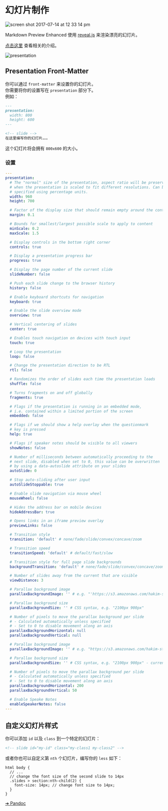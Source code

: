 # 幻灯片制作  

![screen shot 2017-07-14 at 12 33 14 pm](https://user-images.githubusercontent.com/1908863/28223480-2c61461c-6891-11e7-9389-5adec0588c32.png)

Markdown Preview Enhanced 使用 [reveal.js](https://github.com/hakimel/reveal.js) 来渲染漂亮的幻灯片。  

[点击这里](https://rawgit.com/shd101wyy/markdown-preview-enhanced/master/docs/presentation-intro.html) 查看相关的介绍。  

![presentation](https://user-images.githubusercontent.com/1908863/28202176-caf103c4-6839-11e7-8776-942679f3698b.gif)


## Presentation Front-Matter
你可以通过 `front-matter` 来设置你的幻灯片。  
你需要将你的设置写在 `presentation` 部分下。  
例如：  
```markdown
---
presentation:
  width: 800
  height: 600
---

<!-- slide -->
在这里编写你的幻灯片。。。
```   
这个幻灯片将会拥有 `800x600` 的大小。  

### 设置    
```yaml
---
presentation:
  # The "normal" size of the presentation, aspect ratio will be preserved
  # when the presentation is scaled to fit different resolutions. Can be
  # specified using percentage units.
  width: 960
  height: 700

  # Factor of the display size that should remain empty around the content
  margin: 0.1

  # Bounds for smallest/largest possible scale to apply to content
  minScale: 0.2
  maxScale: 1.5

  # Display controls in the bottom right corner
  controls: true

  # Display a presentation progress bar
  progress: true

  # Display the page number of the current slide
  slideNumber: false

  # Push each slide change to the browser history
  history: false

  # Enable keyboard shortcuts for navigation
  keyboard: true

  # Enable the slide overview mode
  overview: true

  # Vertical centering of slides
  center: true

  # Enables touch navigation on devices with touch input
  touch: true

  # Loop the presentation
  loop: false

  # Change the presentation direction to be RTL
  rtl: false

  # Randomizes the order of slides each time the presentation loads
  shuffle: false

  # Turns fragments on and off globally
  fragments: true

  # Flags if the presentation is running in an embedded mode,
  # i.e. contained within a limited portion of the screen
  embedded: false

  # Flags if we should show a help overlay when the questionmark
  # key is pressed
  help: true

  # Flags if speaker notes should be visible to all viewers
  showNotes: false

  # Number of milliseconds between automatically proceeding to the
  # next slide, disabled when set to 0, this value can be overwritten
  # by using a data-autoslide attribute on your slides
  autoSlide: 0

  # Stop auto-sliding after user input
  autoSlideStoppable: true

  # Enable slide navigation via mouse wheel
  mouseWheel: false

  # Hides the address bar on mobile devices
  hideAddressBar: true

  # Opens links in an iframe preview overlay
  previewLinks: false

  # Transition style
  transition: 'default' # none/fade/slide/convex/concave/zoom

  # Transition speed
  transitionSpeed: 'default' # default/fast/slow

  # Transition style for full page slide backgrounds
  backgroundTransition: 'default' # none/fade/slide/convex/concave/zoom

  # Number of slides away from the current that are visible
  viewDistance: 3

  # Parallax background image
  parallaxBackgroundImage: '' # e.g. "'https://s3.amazonaws.com/hakim-static/reveal-js/reveal-parallax-1.jpg'"

  # Parallax background size
  parallaxBackgroundSize: '' # CSS syntax, e.g. "2100px 900px"

  # Number of pixels to move the parallax background per slide
  # - Calculated automatically unless specified
  # - Set to 0 to disable movement along an axis
  parallaxBackgroundHorizontal: null
  parallaxBackgroundVertical: null

  # Parallax background image
  parallaxBackgroundImage: '' # e.g. "https://s3.amazonaws.com/hakim-static/reveal-js/reveal-parallax-1.jpg"

  # Parallax background size
  parallaxBackgroundSize: '' # CSS syntax, e.g. "2100px 900px" - currently only pixels are supported (don't use % or auto)

  # Number of pixels to move the parallax background per slide
  # - Calculated automatically unless specified
  # - Set to 0 to disable movement along an axis
  parallaxBackgroundHorizontal: 200
  parallaxBackgroundVertical: 50

  # Enable Speake Notes
  enableSpeakerNotes: false
---
```


## 自定义幻灯片样式  
你可以添加 `id` 以及 `class` 到一个特定的幻灯片：   
```markdown
<!-- slide id="my-id" class="my-class1 my-class2" -->
```

或者你也可以自定义第 `nth` 个幻灯片，编写你的 `less` 如下：

```less
html body {
  // ...
  // change the font size of the second slide to 14px
  .slides > section:nth-child(2) {
    font-size: 14px; // change font size to 14px;  
  }
}
```

[➔ Pandoc](zh-cn/pandoc.md)